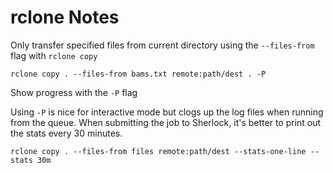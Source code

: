 # rclone Notes
Only transfer specified files from current directory using the `--files-from` flag with `rclone copy`
```
rclone copy . --files-from bams.txt remote:path/dest . -P
```
Show progress with the `-P` flag

Using `-P` is nice for interactive mode but clogs up the log files when running from the queue.
When submitting the job to Sherlock, it's better to print out the stats every 30 minutes.
```
rclone copy . --files-from files remote:path/dest --stats-one-line --stats 30m
```
